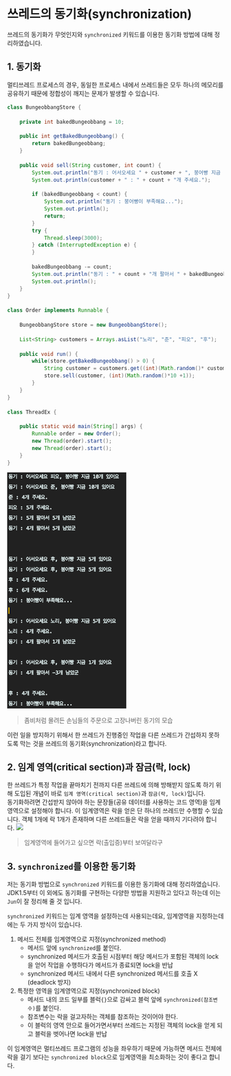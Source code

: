 # 쓰레드의 동기화(synchronization)

쓰레드의 동기화가 무엇인지와 `synchronized` 키워드를 이용한 동기화 방법에 대해 정리하였습니다.

## 1. 동기화

멀티쓰레드 프로세스의 경우, 동일한 프로세스 내에서 쓰레드들은 모두 하나의 메모리를 공유하기 때문에 정합성이 깨지는 문제가 발생할 수 있습니다.

```java
class BungeobbangStore {

    private int bakedBungeobbang = 10;

    public int getBakedBungeobbang() {
        return bakedBungeobbang;
    }

    public void sell(String customer, int count) {
        System.out.println("동기 : 어서오세요 " + customer + ", 붕어빵 지금 " + bakedBungeobbang + "개 있어요");
        System.out.println(customer + " : " + count + "개 주세요.");

        if (bakedBungeobbang < count) {
            System.out.println("동기 : 붕어빵이 부족해요...");
            System.out.println();
            return;
        }
        try {
            Thread.sleep(3000);
        } catch (InterruptedException e) {
        }

        bakedBungeobbang -= count;
        System.out.println("동기 : " + count + "개 팔아서 " + bakedBungeobbang + "개 남았군");
        System.out.println();
    }
}

class Order implements Runnable {

    BungeobbangStore store = new BungeobbangStore();

    List<String> customers = Arrays.asList("노리", "준", "피오", "후");

    public void run() {
        while(store.getBakedBungeobbang() > 0) {
            String customer = customers.get((int)(Math.random()* customers.size()));
            store.sell(customer, (int)(Math.random()*10 +1));
        }
    }
}

class ThreadEx {

    public static void main(String[] args) {
        Runnable order = new Order();
        new Thread(order).start();
        new Thread(order).start();
    }
}
```

![결과](./img/noSyncResult.png)

> 좀비처럼 몰려든 손님들의 주문으로 고장나버린 동기의 모습

이런 일을 방지하기 위해서 한 쓰레드가 진행중인 작업을 다른 쓰레드가 간섭하지 못하도록 막는 것을 쓰레드의 동기화(synchronization)라고 합니다.

## 2. 임계 영역(critical section)과 잠금(락, lock)

한 쓰레드가 특정 작업을 끝마치기 전까지 다른 쓰레드에 의해 방해받지 않도록 하기 위해 도입된 개념이
바로 `임계 영역(critical section)`과 `잠금(락, lock)`입니다.  
동기화하려면 간섭받지 않아야 하는 문장들(공유 데이터를 사용하는 코드 영역)을 임계 영역으로 설정해야 합니다.
이 임계영역은 락을 얻은 단 하나의 쓰레드만 수행할 수 있습니다. 객체 1개에 락 1개가 존재하며 다른 쓰레드들은 락을 얻을 때까지 기다려야 합니다.
![](https://pbs.twimg.com/profile_images/867929833124147203/me6SoNPd_400x400.jpg)

> 임계영역에 들어가고 싶으면 락(출입증)부터 보여달라구

## 3. `synchronized`를 이용한 동기화

저는 동기화 방법으로 `synchronized` 키워드를 이용한 동기화에 대해 정리하였습니다.
JDK1.5부터 이 외에도 동기화를 구현하는 다양한 방법을 지원하고 있다고 하는데 이는 `Jun`이 잘 정리해 줄 것 입니다.

`synchronized` 키워드는 임계 영역을 설정하는데 사용되는데요, 임계영역을 지정하는데에는 두 가지 방식이 있습니다.

1. 메서드 전체를 임계영역으로 지정(synchronized method)
   - 메서드 앞에 `synchronized`를 붙인다.
   - synchronized 메서드가 호출된 시점부터 해당 메서드가 포함된 객체의 lock을 얻어 작업을 수행하다가 메서드가 종료되면 lock을 반납
   - synchronized 메서드 내에서 다른 synchronized 메서드를 호출 X (deadlock 방지)
2. 특정한 영역을 임계영역으로 지정(synchronized block)
   - 메서드 내의 코드 일부를 블럭`{}`으로 감싸고 블럭 앞에 `synchronized(참조변수)`를 붙인다.
   - 참조변수는 락을 걸고자하는 객체를 참조하는 것이어야 한다.
   - 이 블럭의 영역 안으로 들어가면서부터 쓰레드는 지정된 객체의 lock을 얻게 되고 블럭을 벗어나면 lock을 반납

이 임계영역은 멀티쓰레드 프로그램의 성능을 좌우하기 때문에 가능하면 메서드 전체에 락을 걸기 보다는 `synchronized block`으로
임계영역을 최소화하는 것이 좋다고 합니다.
